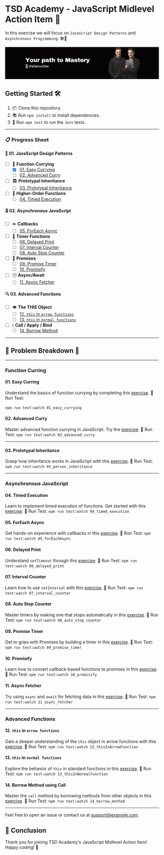 # TSD Academy - JavaScript Midlevel Action Item 🚀

In this exercise we will focus on `JavaScript Design Patterns` and `Asynchronous Programming`. 🛠️🧠

![theSeniorDev](/docs/mastery_cover.png)

## Getting Started 🛠️

1. 📦 Clone this repository.
2. 📚 Run `npm install` to install dependencies.
3. 🧪 Run `npm test` to run the `Jest` tests.

---

### 📋 Progress Sheet 

#### 🌟 01. JavaScript Design Patterns

- [ ] 🍛 **Function Currying**
    - [x] [01. Easy Currying](src/01_design_patterns/01_function_currying/01_easy_currying.js)
    - [ ] [02. Advanced Curry](src/01_design_patterns/01_function_currying/02_advanced_curry.js)

- [ ] 🏛️ **Prototypal Inheritance**
    - [ ] [03. Prototypal Inheritance](src/01_design_patterns/02_prototypal_inheritance/03_person_inheritance.js)

- [ ] 🔗 **Higher-Order Functions**
  - [ ] [04. Timed Execution](src/01_design_patterns/03_higher_order_functions/04_timed_execution.js)

#### ⏳ 02. Asynchronous JavaScript

- [ ] ⏩ **Callbacks**
  - [ ] [05. ForEach Async](src/02_async_javascript/01_callbacks/05_forEachAsync.js)

- [ ] 🔄 **Timer Functions**
  - [ ] [06. Delayed Print](src/02_async_javascript/02_timer_functions/06_delayed_print.js)
  - [ ] [07. Interval Counter](src/02_async_javascript/02_timer_functions/07_interval_counter.js)
  - [ ] [08. Auto Stop Counter](src/02_async_javascript/02_timer_functions/08_auto_stop_counter.js)

- [ ] 🔄 **Promises**
  - [ ] [09. Promise Timer](src/02_async_javascript/03_promises/09_promise_timer.js)
  - [ ] [10. Promisify](src/02_async_javascript/03_promises/10_promisify.js)

- [ ] 🕒 **Async/Await**
  - [ ] [11. Async Fetcher](src/02_async_javascript/04_async_await/11_async_fetcher.js)

#### 🔍 03. Advanced Functions

- [ ] 👁️ **The THIS Object**
  - [ ] [12. `this` in `arrow functions`](src/03_advanced_functions/01_the_this_object/12_thisInArrowFunction.js)
  - [ ] [13. `this` in `normal functions`](src/03_advanced_functions/01_the_this_object/13_thisInNormalFunction.js)

- [ ] 📞 **Call / Apply / Bind**
  - [ ] [14. Borrow Method](src/03_advanced_functions/02_call_apply_bind/14_borrow_method.js)

---

## 📖 Problem Breakdown 🎯

---
### Function Curring
#### 01. Easy Curring 
Understand the basics of function currying by completing this [exercise](src/01_design_patterns/01_function_currying/01_easy_currying.js). 🧪 Run Test: 

`npm run test:watch 01_easy_currying`

#### 02. Advanced Curry
Master advanced function currying in JavaScript. Try the [exercise](src/01_design_patterns/01_function_currying/02_advanced_curry.js). 🧪 Run Test: `npm run test:watch 02_advanced_curry`

---

#### 03. Prototypal Inheritance
Grasp how inheritance works in JavaScript with this [exercise](src/01_design_patterns/02_prototypal_inheritance/03_person_inheritance.js). 🧪 Run Test: `npm run test:watch 03_person_inheritance`

---
### Asynchronous JavaScript

#### 04. Timed Execution
Learn to implement timed execution of functions. Get started with this [exercise](src/01_design_patterns/03_higher_order_functions/04_timed_execution.js). 🧪 Run Test: `npm run test:watch 04_timed_execution`

#### 05. ForEach Async
Get hands-on experience with callbacks in this [exercise](src/02_async_javascript/01_callbacks/05_forEachAsync.js). 🧪 Run Test: `npm run test:watch 05_forEachAsync`

#### 06. Delayed Print
Understand `setTimeout` through this [exercise](src/02_async_javascript/02_timer_functions/06_delayed_print.js). 🧪 Run Test: `npm run test:watch 06_delayed_print`

#### 07. Interval Counter
Learn how to use `setInterval` with this [exercise](src/02_async_javascript/02_timer_functions/07_interval_counter.js). 🧪 Run Test: `npm run test:watch 07_interval_counter`

#### 08. Auto Stop Counter
Master timers by making one that stops automatically in this [exercise](src/02_async_javascript/02_timer_functions/08_auto_stop_counter.js). 🧪 Run Test: `npm run test:watch 08_auto_stop_counter`

#### 09. Promise Timer
Get to grips with Promises by building a timer in this [exercise](src/02_async_javascript/03_promises/09_promise_timer.js). 🧪 Run Test: `npm run test:watch 09_promise_timer`

#### 10. Promisify
Learn how to convert callback-based functions to promises in this [exercise](src/02_async_javascript/03_promises/10_promisify.js). 🧪 Run Test: `npm run test:watch 10_promisify`

#### 11. Async Fetcher
Try using `async` and `await` for fetching data in this [exercise](src/02_async_javascript/04_async_await/11_async_fetcher.js). 🧪 Run Test: `npm run test:watch 11_async_fetcher`

---
### Advanced Functions

#### 12. `this` in `arrow functions`
Gain a deeper understanding of the `this` object in arrow functions with this [exercise](src/03_advanced_functions/01_the_this_object/12_thisInArrowFunction.js). 🧪 Run Test: `npm run test:watch 12_thisInArrowFunction`

#### 13. `this` in `normal functions`
Explore the behavior of `this` in standard functions in this [exercise](src/03_advanced_functions/02_call_apply_bind/13_thisInNormalFunction.js). 🧪 Run Test: `npm run test:watch 13_thisInNormalFunction`

#### 14. Borrow Method using Call
Master the `call` method by borrowing methods from other objects in this [exercise](src/03_advanced_functions/02_call_apply_bind/14_borrow_method.js). 🧪 Run Test: `npm run test:watch 14_borrow_method`

---



Feel free to open an issue or contact us at [support@example.com](mailto:support@example.com).

## 🌟 Conclusion
Thank you for joining TSD Academy's JavaScript Midlevel Action Item! Happy coding! 🚀
